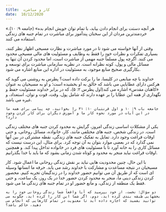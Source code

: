 ```yaml
---
title:  کار و مباشرت
date:  10/12/2020
---
```


«هر آنچه دستت برای انجام دادن بیابد، با تمام توان خویش انجام بده» (جامعه ۹: ۱۰). خردمندترین مردان از این سخنان پندآموز برای مباشرت در تمام جنبه های زندگی استفاده می کنند.

وقتی از آنها خواسته می شود تا در مورد مباشرت و نظارت مسیحی اظهار نظر کنند، بسیاری تفکرات و نظرات خود را فقط به وظایف و مسئولیت های مالی مسیحی محدود می کنند. اگرچه پول مسلماً جنبه مهمی از مباشرت است، اما محدود کردن آن تنها به مسائل مالی و پول، کوته نظرانه است. در نظریه سازمانی مباشرت برای توسعه و بکارگیری صحیح منابع موجود، به مسئولیت در اداره این منابع اشاره می شود.

خداوند با چه منابعی در کلیسا، ما را برکت داده است؟ پطرس به روشنی می گوید که هرکس دارای عطایایی می باشد که خالق به او بخشیده است؛ و او به مسیحیان به عنوان «کاهنان مقدس» اشاره می کند(اول پطرس ۲: ۵)، که در برابر خداوند مسئولیت حفظ و نگهداری از همه این عطایا را بر عهده دارند که شامل پول، وقت، قوت و توان، استعداد، و غیره می باشد.

`جامعه باب ۹: ۱۰ و اول قرنتیان ۱۰: ۳۱ را بخوانید. چه پیامی برای همه ما در این آیات در مورد نحوه کار ما و آموزش دیگران برای کار کردن وجود دارد؟`

یکی از مشکلات اساسی زندگی امروز، گرایش به محدود کردن جنبه های مختلف زندگی است. در زندگی شخص، جنبه های مختلفی مانند، کار، خانواده، مسائل روحانی، و حتی اوقات فراغت وجود دارد. تمایل به تفکیک جنبه های زندگی، نقطه مشترکی در بین آنها نمی گذارد که در بعضی موارد بتوان به آن توجه کرد. برای مثال، این درست نیست که مسائل کاری را به خانه آورد تا با مسئولیت های فرد در خانواده تداخل پیدا کند. و همچنین اوقات فراغت نباید منجر به محدود و کوتاه شدن زمانی بشود که ما باید با خدا بگذرانیم.

با این حال، چنین محدودیت هایی نباید بر  نقش زندگی روحانی ما اعمال شود. کار مسیحیان در نتیجه مساعدت و مشارکت با خداوند رشد می یابد. حرفه ما انسانها وسیله ای است که از طریق آن می توانیم حضور خداوند را در زندگیمان تجربه کنیم. محصور کردن زندگی دینی ما، منجر به محدود کردن حضور خدا در یک روز، یک ساعت، و حتی فقط یک منطقه از زندگی، و مانع حضور او در تمام جنبه های زندگی ما می شود.

`دو سؤال: نخست، از خود بپرسید که آیا واقعاً شما زندگی روحانی خود را به بخشهایی طبقه بندی کرده اید. دوم، اگر شما این کار را کرده اید، چگونه می توانید بفمید که اجازه داده اید تا معنویت در تمام کارهایی که انجام می دهید، حاکم باشد؟`